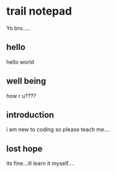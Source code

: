 # trail notepad
Yo bro.....
## hello
hello world
## well being
how r u????
## introduction
i am new to coding so please teach me....
## lost hope
its fine...ill learn it myself....